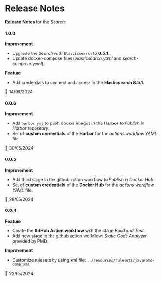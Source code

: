 # Release Notes

**Release Notes** for the *Search*:

#### 1.0.0 
**Improvement**
* Upgrade the *Search* with `Elasticsearch` to **8.5.1**.
* Update docker-compose files (*elasticsearch.yaml* and *search-compose.yaml*).

**Feature**
* Add credentials to connect and access in the **Elasticsearch 8.5.1**.

:date: 14/06/2024

#### 0.0.6 
**Improvement**
* Add `harbor.yml` to push docker images in the **Harbor** to *Publish in Harbor repository*.
* Set of **custom credentials** of the **Harbor** for the *actions workflow YAML* file.

:date: 30/05/2024

#### 0.0.5
**Improvement**
* Add third stage in the github action workflow to *Publish in Docker Hub*.
* Set of **custom credentials** of the **Docker Hub** for the *actions workflow YAML* file.

:date: 28/05/2024

#### 0.0.4
**Feature**
* Create the **GitHub Action workflow** with the stage *Build and Test*.
* Add new stage in the github action workflow: *Static Code Analyzer* provided by PMD.

**Improvement**
* Customize rulesets by using xml file: `../resources/rulesets/java/pmd-dome.xml`

:date: 22/05/2024